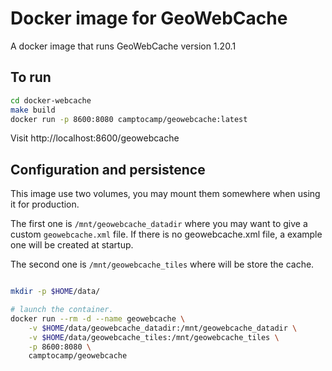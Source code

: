 # Docker image for GeoWebCache

A docker image that runs GeoWebCache version 1.20.1

## To run

```bash
cd docker-webcache
make build
docker run -p 8600:8080 camptocamp/geowebcache:latest
```

Visit http://localhost:8600/geowebcache

## Configuration and persistence

This image use two volumes, you may mount them somewhere when using it for production.

The first one is `/mnt/geowebcache_datadir` where you may want to give a custom `geowebcache.xml` file.
If there is no geowebcache.xml file, a example one will be created at startup.

The second one is `/mnt/geowebcache_tiles` where will be store the cache.

```bash

mkdir -p $HOME/data/

# launch the container.
docker run --rm -d --name geowebcache \
    -v $HOME/data/geowebcache_datadir:/mnt/geowebcache_datadir \
    -v $HOME/data/geowebcache_tiles:/mnt/geowebcache_tiles \
    -p 8600:8080 \
    camptocamp/geowebcache
```
